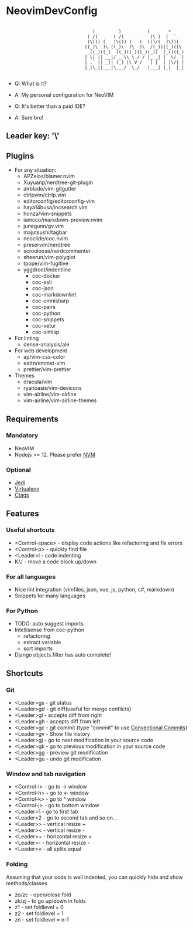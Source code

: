 # NeovimDevConfig

```

                                 )         )          (       *
                               ( /(      ( /(          )\ )  (  `
                               )\()) (   )\()) (   (  (()/(  )\))(
                              ((_)\  )\ ((_)\  )\  )\  /(_))((_)()\
                               _((_)((_)  ((_)((_)((_)(_))  (_()((_)
                              | \| || __|/ _ \\ \ / / |_ _| |  \/  |
                              | .` || _|| (_) |\ V /   | |  | |\/| |
                              |_|\_||___|\___/  \_/   |___| |_|  |_|


```

- Q: What is it?
- A: My personal configuration for NeoVIM

- Q: It's better than a paid IDE?
- A: Sure bro!

## Leader key: '\\'

## Plugins

- For any situation:
  - APZelos/blamer.nvim
  - Xuyuanp/nerdtree-git-plugin
  - airblade/vim-gitgutter
  - ctrlpvim/ctrlp.vim
  - editorconfig/editorconfig-vim
  - haya14busa/incsearch.vim
  - honza/vim-snippets
  - iamcco/markdown-preview.nvim
  - junegunn/gv.vim
  - majutsushi/tagbar
  - neoclide/coc.nvim
  - preservim/nerdtree
  - scrooloose/nerdcommenter
  - sheerun/vim-polyglot
  - tpope/vim-fugitive
  - yggdroot/indentline
    - coc-docker
    - coc-esli
    - coc-json
    - coc-markdownlint
    - coc-omnisharp
    - coc-pairs
    - coc-python
    - coc-snippets
    - coc-vetur
    - coc-vimlsp
- For linting
  - dense-analysis/ale
- For web development
  - ap/vim-css-color
  - eattn/emmet-vim
  - prettier/vim-prettier
- Themes
  - dracula/vim
  - ryanoasis/vim-devicons
  - vim-airline/vim-airline
  - vim-airline/vim-airline-themes

## Requirements

### Mandatory

- NeoVIM
- Nodejs >= 12. Please prefer [NVM](https://github.com/nvm-sh/nvm)

### Optional

- [Jedi](https://github.com/davidhalter/jedi)
- [Virtualenv](https://github.com/pypa/virtualenv)
- [Ctags](http://ctags.sourceforge.net/)

## Features

### Useful shortcuts

- \<Control-space\> - display code actions like refactoring and fix errors
- \<Control-p\>     - quickly find file
- \<Leader\>l          - code indenting
- K/J         - move a code block up/down

### For all languages

- Nice lint integration (vimfiles, json, vue, js, python, c#, markdown)
- Snippets for many languages

### For Python

- TODO: auto suggest imports
- Intellisense from coc-python
  - refactoring
  - extract variable
  - sort imports
- Django objects.filter has auto complete!

## Shortcuts

### Git

- \<Leader\>gs  - git status
- \<Leader\>gd  - git diff(useful for merge conflicts)
- \<Leader\>gl  - accepts diff from right
- \<Leader\>gh  - accepts diff from left
- \<Leader\>gc  - git commit (type "commit" to use [Conventional Commits](https://www.conventionalcommits.org/en/v1.0.0/))
- \<Leader\>gv  - Show file history
- \<Leader\>gj  - go to next modification in your source code
- \<Leader\>gk  - go to previous modification in your source code
- \<Leader\>gg  - preview git modification
- \<Leader\>gu  - undo git modification

### Window and tab navigation

- \<Control-l\> - go to -> window
- \<Control-h\> - go to <- window
- \<Control-k\> - go to ^ window
- \<Control-j\> - go to bottom window
- \<Leader\>1    - go to first tab
- \<Leader\>2    - go to second tab and so on...
- \<Leader\>>    - vertical resize +
- \<Leader\><    - vertical resize -
- \<Leader\>+    - horizontal resize +
- \<Leader\>-    - horizontal resize -
- \<Leader\>=    - all splits equal

### Folding

Assuming that your code is well indented, you can quickly hide and show methods/classes

- zo/zc - open/close fold
- zk/zj - to go up/down in folds
- z1 - set foldlevel = 0
- z2 - set foldlevel = 1
- zn - set foldlevel = n-1
